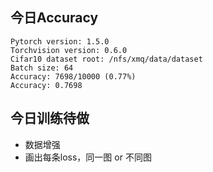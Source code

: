 ## 今日Accuracy
```language
Pytorch version: 1.5.0
Torchvision version: 0.6.0
Cifar10 dataset root: /nfs/xmq/data/dataset
Batch size: 64
Accuracy: 7698/10000 (0.77%)
Accuracy: 0.7698
```

## 今日训练待做

* 数据增强
* 画出每条loss，同一图 or 不同图


